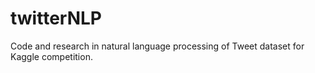 # twitterNLP
Code and research in natural language processing of Tweet dataset for Kaggle competition.
